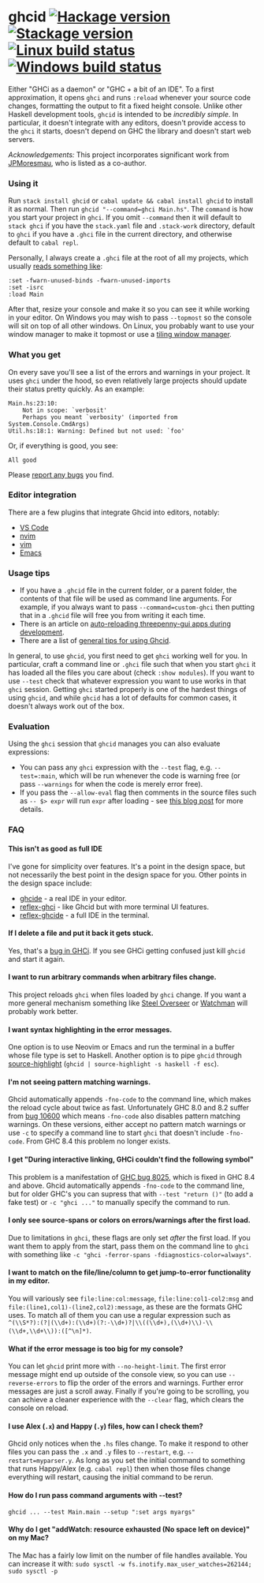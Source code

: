 # ghcid [![Hackage version](https://img.shields.io/hackage/v/ghcid.svg?label=Hackage)](https://hackage.haskell.org/package/ghcid) [![Stackage version](https://www.stackage.org/package/ghcid/badge/nightly?label=Stackage)](https://www.stackage.org/package/ghcid) [![Linux build status](https://img.shields.io/travis/ndmitchell/ghcid/master.svg?label=Linux%20build)](https://travis-ci.org/ndmitchell/ghcid) [![Windows build status](https://img.shields.io/appveyor/ci/ndmitchell/ghcid/master.svg?label=Windows%20build)](https://ci.appveyor.com/project/ndmitchell/ghcid)

Either "GHCi as a daemon" or "GHC + a bit of an IDE". To a first approximation, it opens `ghci` and runs `:reload` whenever your source code changes, formatting the output to fit a fixed height console. Unlike other Haskell development tools, `ghcid` is intended to be _incredibly simple_. In particular, it doesn't integrate with any editors, doesn't provide access to the `ghci` it starts, doesn't depend on GHC the library and doesn't start web servers.

_Acknowledgements:_ This project incorporates significant work from [JPMoresmau](https://github.com/JPMoresmau), who is listed as a co-author.

### Using it

Run `stack install ghcid` or `cabal update && cabal install ghcid` to install it as normal. Then run `ghcid "--command=ghci Main.hs"`. The `command` is how you start your project in `ghci`. If you omit `--command` then it will default to `stack ghci` if you have the `stack.yaml` file and `.stack-work` directory, default to `ghci` if you have a `.ghci` file in the current directory, and otherwise default to `cabal repl`.

Personally, I always create a `.ghci` file at the root of all my projects, which usually [reads something like](https://github.com/ndmitchell/ghcid/blob/master/.ghci):

    :set -fwarn-unused-binds -fwarn-unused-imports
    :set -isrc
    :load Main

After that, resize your console and make it so you can see it while working in your editor. On Windows you may wish to pass `--topmost` so the console will sit on top of all other windows. On Linux, you probably want to use your window manager to make it topmost or use a [tiling window manager](http://xmonad.org/).

### What you get

On every save you'll see a list of the errors and warnings in your project. It uses `ghci` under the hood, so even relatively large projects should update their status pretty quickly. As an example:

    Main.hs:23:10:
        Not in scope: `verbosit'
        Perhaps you meant `verbosity' (imported from System.Console.CmdArgs)
    Util.hs:18:1: Warning: Defined but not used: `foo'

Or, if everything is good, you see:

    All good

Please [report any bugs](https://github.com/ndmitchell/ghcid/issues) you find.

### Editor integration

There are a few plugins that integrate Ghcid into editors, notably:

* [VS Code](plugins/vscode/)
* [nvim](plugins/nvim/)
* [vim](https://github.com/aiya000/vim-ghcid-quickfix)
* [Emacs](plugins/emacs/)

### Usage tips

* If you have a `.ghcid` file in the current folder, or a parent folder, the contents of that file will be used as command line arguments. For example, if you always want to pass `--command=custom-ghci` then putting that in a `.ghcid` file will free you from writing it each time.
* There is an article on [auto-reloading threepenny-gui apps during development](https://binarin.ru/post/auto-reload-threepenny-gui/).
* There are a list of [general tips for using Ghcid](http://www.parsonsmatt.org/2018/05/19/ghcid_for_the_win.html).

In general, to use `ghcid`, you first need to get `ghci` working well for you. In particular, craft a command line or `.ghci` file such that when you start `ghci` it has loaded all the files you care about (check `:show modules`). If you want to use `--test` check that whatever expression you want to use works in that `ghci` session. Getting `ghci` started properly is one of the hardest things of using `ghcid`, and while `ghcid` has a lot of defaults for common cases, it doesn't always work out of the box.

### Evaluation

Using the `ghci` session that `ghcid` manages you can also evaluate expressions:

* You can pass any `ghci` expression with the `--test` flag, e.g. `--test=:main`, which will be run whenever the code is warning free (or pass `--warnings` for when the code is merely error free).
* If you pass the `--allow-eval` flag then comments in the source files such as `-- $> expr` will run `expr` after loading - see [this blog post](https://jkeuhlen.com/2019/10/19/Compile-Your-Comments-In-Ghcid.html) for more details.

### FAQ

#### This isn't as good as full IDE
I've gone for simplicity over features. It's a point in the design space, but not necessarily the best point in the design space for you. Other points in the design space include:

* [ghcide](https://github.com/digital-asset/ghcide) - a real IDE in your editor.
* [reflex-ghci](https://github.com/reflex-frp/reflex-ghci) - like Ghcid but with more terminal UI features.
* [reflex-ghcide](https://github.com/mpickering/reflex-ghcide) - a full IDE in the terminal.

#### If I delete a file and put it back it gets stuck.
Yes, that's a [bug in GHCi](https://ghc.haskell.org/trac/ghc/ticket/9648). If you see GHCi getting confused just kill `ghcid` and start it again.

#### I want to run arbitrary commands when arbitrary files change.
This project reloads `ghci` when files loaded by `ghci` change. If you want a more general mechanism something like [Steel Overseer](https://github.com/schell/steeloverseer) or [Watchman](https://facebook.github.io/watchman/) will probably work better.

#### I want syntax highlighting in the error messages.
One option is to use Neovim or Emacs and run the terminal in a buffer whose file type is set to Haskell. Another option is to pipe `ghcid` through [source-highlight](https://www.gnu.org/software/src-highlite/) (`ghcid | source-highlight -s haskell -f esc`).

#### I'm not seeing pattern matching warnings.
Ghcid automatically appends `-fno-code` to the command line, which makes the reload cycle about twice as fast. Unfortunately GHC 8.0 and 8.2 suffer from [bug 10600](https://ghc.haskell.org/trac/ghc/ticket/10600) which means `-fno-code` also disables pattern matching warnings. On these versions, either accept no pattern match warnings or use `-c` to specify a command line to start `ghci` that doesn't include `-fno-code`. From GHC 8.4 this problem no longer exists.

#### I get "During interactive linking, GHCi couldn't find the following symbol"
This problem is a manifestation of [GHC bug 8025](https://ghc.haskell.org/trac/ghc/ticket/8025), which is fixed in GHC 8.4 and above. Ghcid automatically appends `-fno-code` to the command line, but for older GHC's you can supress that with `--test "return ()"` (to add a fake test) or `-c "ghci ..."` to manually specify the command to run.

#### I only see source-spans or colors on errors/warnings after the first load.
Due to limitations in `ghci`, these flags are only set _after_ the first load. If you want them to apply from the start, pass them on the command line to `ghci` with something like `-c "ghci -ferror-spans -fdiagnostics-color=always"`.

#### I want to match on the file/line/column to get jump-to-error functionality in my editor.
You will variously see `file:line:col:message`, `file:line:col1-col2:msg` and `file:(line1,col1)-(line2,col2):message`, as these are the formats GHC uses. To match all of them you can use a regular expression such as `^(\\S*?):(?|(\\d+):(\\d+)(?:-\\d+)?|\\((\\d+),(\\d+)\\)-\\(\\d+,\\d+\\)):([^\n]*)`.

#### What if the error message is too big for my console?
You can let `ghcid` print more with `--no-height-limit`. The first error message might end up outside of the console view, so you can use `--reverse-errors` to flip the order of the errors and warnings. Further error messages are just a scroll away. Finally if you're going to be scrolling, you can achieve a cleaner experience with the `--clear` flag, which clears the console on reload.

#### I use Alex (`.x`) and Happy (`.y`) files, how can I check them?

Ghcid only notices when the `.hs` files change. To make it respond to other files you can pass the `.x` and `.y` files to `--restart`, e.g. `--restart=myparser.y`. As long as you set the initial command to something that runs Happy/Alex (e.g. `cabal repl`) then when those files change everything will restart, causing the initial command to be rerun.

#### How do I run pass command arguments with --test?

`ghcid ... --test Main.main --setup ":set args myargs"`

#### Why do I get "addWatch: resource exhausted (No space left on device)" on my Mac?

The Mac has a fairly low limit on the number of file handles available. You can increase it with: `sudo sysctl -w fs.inotify.max_user_watches=262144; sudo sysctl -p`
